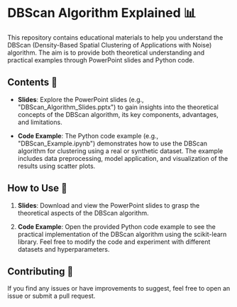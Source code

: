 # DBScan Algorithm Explained 📊

This repository contains educational materials to help you understand the DBScan (Density-Based Spatial Clustering of Applications with Noise) algorithm. The aim is to provide both theoretical understanding and practical examples through PowerPoint slides and Python code.

## Contents 📂

- **Slides**: Explore the PowerPoint slides (e.g., "DBScan_Algorithm_Slides.pptx") to gain insights into the theoretical concepts of the DBScan algorithm, its key components, advantages, and limitations.

- **Code Example**: The Python code example (e.g., "DBScan_Example.ipynb") demonstrates how to use the DBScan algorithm for clustering using a real or synthetic dataset. The example includes data preprocessing, model application, and visualization of the results using scatter plots.

## How to Use 🚀

1. **Slides**: Download and view the PowerPoint slides to grasp the theoretical aspects of the DBScan algorithm.

2. **Code Example**: Open the provided Python code example to see the practical implementation of the DBScan algorithm using the scikit-learn library. Feel free to modify the code and experiment with different datasets and hyperparameters.

## Contributing 🤝

If you find any issues or have improvements to suggest, feel free to open an issue or submit a pull request.
